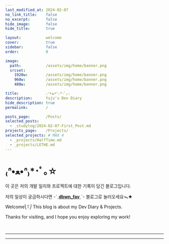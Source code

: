 ```yaml
---
last_modified_at: 2024-02-07
no_link_title:    false 
no_excerpt:       false 
hide_image:       false
hide_title:       true

layout:           welcome
cover:            true
sidebar:          false
order:            0

image:
  path:           /assets/img/home/banner.png
  srcset:
    1920w:        /assets/img/home/banner.png
    960w:         /assets/img/home/banner.png
    480w:         /assets/img/home/banner.png

title:            ₍ᐢ•ﻌ•ᐢ₎*･ﾟ｡☆
description:      Yuju's Dev Diary
hide_description: true
permalink:        /

posts_page:       /Posts/
selected_posts:
  - _studylog/2024-02-07-First_Post.md
projects_page:    /Projects/
selected_projects: # MAX 4
  - _projects/HalfTime.md
  - _projects/LETHE.md
---
```

# ₍ᐢ•ﻌ•ᐢ₎*･ﾟ｡☆

이 곳은 저의 개발 일지와 프로젝트에 대한 기록이 담긴 블로그입니다.

저의 일상이 궁금하시다면 -ˋˏ[**dbwn_fav**](https://blog.naver.com/dbwn_fav)ˎˊ- 블로그로 놀러오세요ᯓ★

Welcome⎝⍢⎠ This blog is about my Dev Diary & Projects.

Thanks for visiting, and I hope you enjoy exploring my work!

<br/>

---

<!--projects-->

---

<!--posts-->
